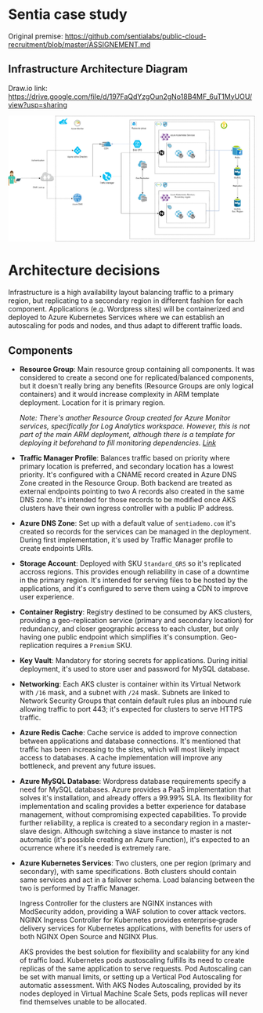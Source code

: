 # Sentia case study

Original premise: https://github.com/sentialabs/public-cloud-recruitment/blob/master/ASSIGNEMENT.md


## Infrastructure Architecture Diagram

Draw<span></span>.io link: https://drive.google.com/file/d/197FaQdYzgOun2gNo18B4MF_6uT1MyUOU/view?usp=sharing

![Infrastructure Architecture Diagram](IAD/Sentia.png)


# Architecture decisions
Infrastructure is a high availability layout balancing traffic to a primary region, but replicating to a secondary region in different fashion for each component. Applications (e.g. Wordpress sites) will be containerized and deployed to Azure Kubernetes Services where we can establish an autoscaling for pods and nodes, and thus adapt to different traffic loads.

## Components
- __Resource Group__: Main resource group containing all components. It was considered to create a second one for replicated/balanced components, but it doesn't really bring any benefits (Resource Groups are only logical containers) and it would increase complexity in ARM template deployment. Location for it is primary region.

    _Note: There's another Resource Group created for Azure Monitor services, specifically for Log Analytics workspace. However, this is not part of the main ARM deployment, although there is a template for deploying it beforehand to fill monitoring dependencies. [Link](ARM/LogAnalytics/)_

- __Traffic Manager Profile__: Balances traffic based on priority where primary location is preferred, and secondary location has a lowest priority. It's configured with a CNAME record created in Azure DNS Zone created in the Resource Group. Both backend are treated as external endpoints pointing to two A records also created in the same DNS zone. It's intended for those records to be modified once AKS clusters have their own ingress controller with a public IP address.

- __Azure DNS Zone__: Set up with a default value of `sentiademo.com` it's created so records for the services can be managed in the deployment. During first implementation, it's used by Traffic Manager profile to create endpoints URIs.

- __Storage Account__: Deployed with SKU `Standard_GRS` so it's replicated accross regions. This provides enough reliability in case of a downtime in the primary region. It's intended for serving files to be hosted by the applications, and it's configured to serve them using a CDN to improve user experience.

- __Container Registry__: Registry destined to be consumed by AKS clusters, providing a geo-replication service (primary and secondary location) for redundancy, and closer geographic access to each cluster, but only having one public endpoint which simplifies it's consumption. Geo-replication requires a `Premium` SKU.

- __Key Vault__: Mandatory for storing secrets for applications. During initial deployment, it's used to store user and password for MySQL database.

- __Networking__: Each AKS cluster is container within its Virtual Network with `/16` mask, and a subnet with `/24` mask. Subnets are linked to Network Security Groups that contain default rules plus an inbound rule allowing traffic to port 443; it's expected for clusters to serve HTTPS traffic.

- __Azure Redis Cache__: Cache service is added to improve connection between applications and database connections. It's mentioned that traffic has been increasing to the sites, which will most likely impact access to databases. A cache implementation will improve any bottleneck, and prevent any future issues.

- __Azure MySQL Database__: Wordpress database requirements specify a need for MySQL databases. Azure provides a PaaS implementation that solves it's installation, and already offers a 99.99% SLA. Its flexibility for implementation and scaling provides a better experience for database management, without compromising expected capabilities. To provide further reliability, a replica is created to a secondary region in a master-slave design. Although switching a slave instance to master is not automatic (it's possible creating an Azure Function), it's expected to an ocurrence where it's needed is extremely rare.

- __Azure Kubernetes Services__: Two clusters, one per region (primary and secondary), with same specifications. Both clusters should contain same services and act in a failover schema. Load balancing between the two is performed by Traffic Manager. 

    Ingress Controller for the clusters are NGINX instances with ModSecurity addon, providing a WAF solution to cover attack vectors.  NGINX Ingress Controller for Kubernetes provides enterprise‑grade delivery services for Kubernetes applications, with benefits for users of both NGINX Open Source and NGINX Plus.

    AKS provides the best solution for flexibility and scalability for any kind of traffic load. Kubernetes pods austoscaling fulfills its need to create replicas of the same application to serve requests. Pod Autoscaling can be set with manual limits, or setting up a Vertical Pod Autoscaling for automatic assessment. With AKS Nodes Autoscaling, provided by its nodes deployed in Virtual Machine Scale Sets, pods replicas will never find themselves unable to be allocated.
